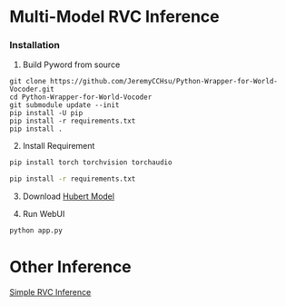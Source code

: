 # Multi-Model RVC Inference

### Installation
1. Build Pyword from source
```
git clone https://github.com/JeremyCCHsu/Python-Wrapper-for-World-Vocoder.git
cd Python-Wrapper-for-World-Vocoder
git submodule update --init
pip install -U pip
pip install -r requirements.txt
pip install .
```
2. Install Requirement <br />
```bash
pip install torch torchvision torchaudio

pip install -r requirements.txt
```
3. Download [Hubert Model](https://huggingface.co/lj1995/VoiceConversionWebUI/blob/main/hubert_base.pt)

4. Run WebUI <br />
```bash
python app.py
```
# Other Inference
[Simple RVC Inference](https://github.com/ArkanDash/rvc-simple-inference)
